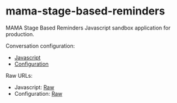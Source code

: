# mama-stage-based-reminders
MAMA Stage Based Reminders Javascript sandbox application for production.

Conversation configuration:

* [Javascript](https://github.com/praekelt/mama-sms/)
* [Configuration](config.json)

Raw URLs:

* Javascript: [Raw](https://raw.githubusercontent.com/praekelt/mama-sms/develop/lib/go-mama-sms.js)
* Configuration: [Raw](https://raw.githubusercontent.com/praekelt/go-equity-nation/mama-stage-based-reminders/config.json)

